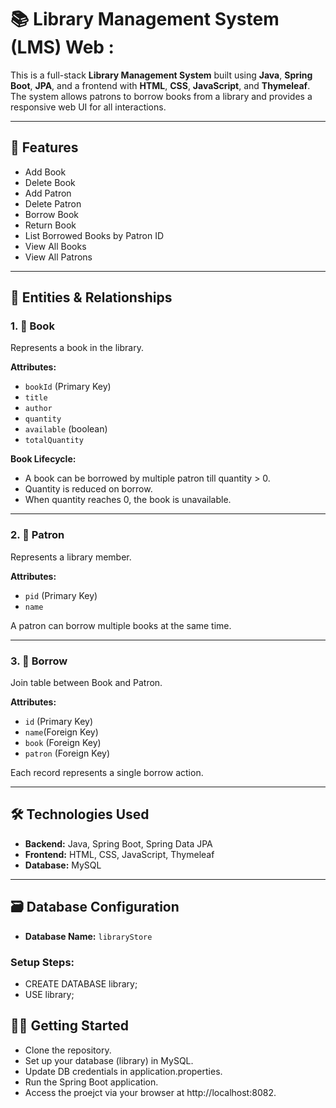 # 📚 Library Management System (LMS) Web :

This is a full-stack **Library Management System** built using **Java**, **Spring Boot**, **JPA**, and a frontend with **HTML**, **CSS**, **JavaScript**, and **Thymeleaf**. The system allows patrons to borrow books from a library and provides a responsive web UI for all interactions.

---

## 🚀 Features

- Add Book
- Delete Book
- Add Patron
- Delete Patron
- Borrow Book
- Return Book
- List Borrowed Books by Patron ID
- View All Books
- View All Patrons

---

## 🧩 Entities & Relationships

### 1. 📘 Book
Represents a book in the library.

**Attributes:**
- `bookId` (Primary Key)
- `title`
- `author`
- `quantity`
- `available` (boolean)
- `totalQuantity`

**Book Lifecycle:**
- A book can be borrowed by multiple patron till quantity > 0.
- Quantity is reduced on borrow.
- When quantity reaches 0, the book is unavailable.

---

### 2. 👤 Patron
Represents a library member.

**Attributes:**
- `pid` (Primary Key)
- `name`

A patron can borrow multiple books at the same time.

---

### 3. 🔗 Borrow
Join table between Book and Patron.

**Attributes:**
- `id` (Primary Key)
- `name`(Foreign Key)
- `book` (Foreign Key)
- `patron` (Foreign Key)

Each record represents a single borrow action.

---

## 🛠️ Technologies Used

- **Backend:** Java, Spring Boot, Spring Data JPA
- **Frontend:** HTML, CSS, JavaScript, Thymeleaf
- **Database:** MySQL 

---

## 🗃️ Database Configuration

- **Database Name:** `libraryStore`

### Setup Steps:
- CREATE DATABASE library;
- USE library;

## 🧑‍💻 Getting Started
- Clone the repository.
- Set up your database (library) in MySQL.
- Update DB credentials in application.properties.
- Run the Spring Boot application.
- Access the proejct via your browser at http://localhost:8082.
